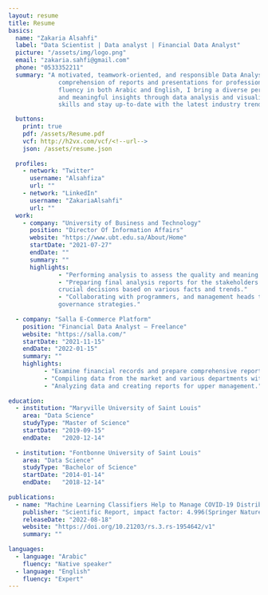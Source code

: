 ```yaml
---
layout: resume
title: Resume
basics:
  name: "Zakaria Alsahfi"
  label: "Data Scientist | Data analyst | Financial Data Analyst"
  picture: "/assets/img/logo.png"
  email: "zakaria.sahfi@gmail.com"
  phone: "0533352211"
  summary: "A motivated, teamwork-oriented, and responsible Data Analyst, I have significant experience in enhancing the 
              comprehension of reports and presentations for professionals of all levels. With a strong educational background and 
              fluency in both Arabic and English, I bring a diverse perspective to any project. I am committed to delivering accurate 
              and meaningful insights through data analysis and visualization, and I am constantly seeking new ways to improve my 
              skills and stay up-to-date with the latest industry trends."

  buttons:
    print: true
    pdf: /assets/Resume.pdf
    vcf: http://h2vx.com/vcf/<!--url-->
    json: /assets/resume.json
    
  profiles:
    - network: "Twitter"
      username: "Alsahfiza"
      url: ""
    - network: "LinkedIn"
      username: "ZakariaAlsahfi"
      url: ""
  work:
    - company: "University of Business and Technology"
      position: "Director Of Information Affairs"
      website: "https://www.ubt.edu.sa/About/Home"
      startDate: "2021-07-27"
      endDate: ""
      summary: ""
      highlights: 
              - "Performing analysis to assess the quality and meaning of data."
              - "Preparing final analysis reports for the stakeholders to understand the data-analysis steps, enabling them to make 
              crucial decisions based on various facts and trends."
              - "Collaborating with programmers, and management heads to find process improvement opportunities and devise data 
              governance strategies."
        
  - company: "Salla E-Commerce Platform"
    position: "Financial Data Analyst – Freelance"
    website: "https://salla.com/"
    startDate: "2021-11-15"
    endDate: "2022-01-15"
    summary: ""
    highlights:
          - "Examine financial records and prepare comprehensive reports."
          - "Compiling data from the market and various departments within the company."
          - "Analyzing data and creating reports for upper management."
    
education:
  - institution: "Maryville University of Saint Louis"
    area: "Data Science"
    studyType: "Master of Science"
    startDate: "2019-09-15"
    endDate:   "2020-12-14"
    
  - institution: "Fontbonne University of Saint Louis"
    area: "Data Science"
    studyType: "Bachelor of Science"
    startDate: "2014-01-14"
    endDate:   "2018-12-14"
    
publications:
  - name: "Machine Learning Classifiers Help to Manage COVID-19 Distribution in China."
    publisher: "Scientific Report, impact factor: 4.996(Springer Nature)"
    releaseDate: "2022-08-18"
    website: "https://doi.org/10.21203/rs.3.rs-1954642/v1"
    summary: ""
    
languages:
  - language: "Arabic"
    fluency: "Native speaker"
  - language: "English"
    fluency: "Expert"
---
```

